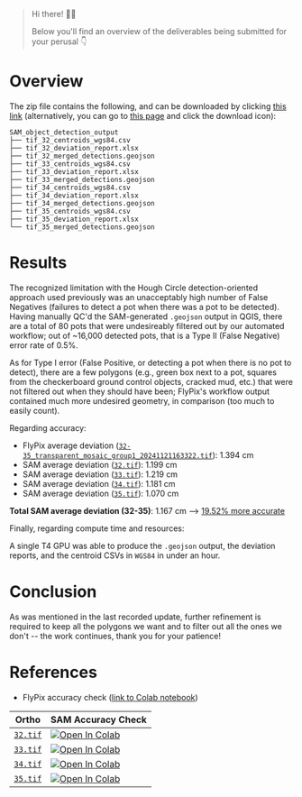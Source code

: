 > Hi there! 👋😃
>
> Below you'll find an overview of the deliverables being submitted for your perusal 👇

# Overview

The zip file contains the following, and can be downloaded by clicking [this link](https://github.com/nickmccarty/SAM_object_detection_output_32-35/raw/refs/heads/main/SAM_object_detection_output.zip?download=) (alternatively, you can go to [this page](https://github.com/nickmccarty/SAM_object_detection_output_32-35/blob/main/SAM_object_detection_output.zip) and click the download icon):

```
SAM_object_detection_output
├── tif_32_centroids_wgs84.csv
├── tif_32_deviation_report.xlsx
├── tif_32_merged_detections.geojson
├── tif_33_centroids_wgs84.csv
├── tif_33_deviation_report.xlsx
├── tif_33_merged_detections.geojson
├── tif_34_centroids_wgs84.csv
├── tif_34_deviation_report.xlsx
├── tif_34_merged_detections.geojson
├── tif_35_centroids_wgs84.csv
├── tif_35_deviation_report.xlsx
└── tif_35_merged_detections.geojson
```

# Results

The recognized limitation with the Hough Circle detection-oriented approach used previously was an unacceptably high number of False Negatives (failures to detect a pot when there was a pot to be detected). Having manually QC'd the SAM-generated `.geojson` output in QGIS, there are a total of 80 pots that were undesireably filtered out by our automated workflow; out of ~16,000 detected pots, that is a Type II (False Negative) error rate of 0.5%.

As for Type I error (False Positive, or detecting a pot when there is no pot to detect), there are a few polygons (e.g., green box next to a pot, squares from the checkerboard ground control objects, cracked mud, etc.) that were not filtered out when they should have been; FlyPix's workflow output contained much more undesired geometry, in comparison (too much to easily count).

Regarding accuracy:

* FlyPix average deviation ([`32-35_transparent_mosaic_group1_20241121163322.tif`](https://drive.google.com/file/d/1yk3OA8OIgmL8BYlZnO5rl0ZJhcQzRslA/view?usp=sharing)): 1.394 cm
* SAM average deviation ([`32.tif`](https://drive.google.com/file/d/17TsZtBEhz9w3ymWQb7dllykLDIaCpYPg/view?usp=sharing)): 1.199 cm
* SAM average deviation ([`33.tif`](https://drive.google.com/file/d/1NR6nKKw-MGjxFQQPExBPtURTspkpY1n5/view?usp=sharing)): 1.219 cm
* SAM average deviation ([`34.tif`](https://drive.google.com/file/d/1bWFN69mWeXfez9DtQqapQ6e2EnriSVFy/view?usp=sharing)): 1.181 cm
* SAM average deviation ([`35.tif`](https://drive.google.com/file/d/1u1AOgR9OYWjCsKGLkbHNAHIx5j3UEsm0/view?usp=sharing)): 1.070 cm 

**Total SAM average deviation (32-35)**: 1.167 cm --> <ins>19.52% more accurate</ins>

Finally, regarding compute time and resources:

A single T4 GPU was able to produce the `.geojson` output, the deviation reports, and the centroid CSVs in `WGS84` in under an hour.

# Conclusion

As was mentioned in the last recorded update, further refinement is required to keep all the polygons we want and to filter out all the ones we don't -- the work continues, thank you for your patience!

# References

* FlyPix accuracy check ([link to Colab notebook](https://colab.research.google.com/drive/1LoZu_Lh9QqJCDyTn9d2XPJ8R6BgBAyBB?usp=sharing#offline=true&sandboxMode=true))

| Ortho               | SAM Accuracy Check                                                                                                                |
|--------------------|------------------------------------------------------------------------------------------------------------------------------------|
| [`32.tif`](https://drive.google.com/file/d/17TsZtBEhz9w3ymWQb7dllykLDIaCpYPg/view?usp=sharing)      | [![Open In Colab](https://colab.research.google.com/assets/colab-badge.svg)](https://colab.research.google.com/drive/1OUnxhLMZPggSDUSCRIOmL9SdxFM-0Tg8?usp=sharing#offline=true&sandboxMode=true) |
| [`33.tif`](https://drive.google.com/file/d/1NR6nKKw-MGjxFQQPExBPtURTspkpY1n5/view?usp=sharing)      | [![Open In Colab](https://colab.research.google.com/assets/colab-badge.svg)](https://colab.research.google.com/drive/1nkpVChniGlSlL22rOsGKso-uk7_-n4JA?usp=sharing#offline=true&sandboxMode=true) |
| [`34.tif`](https://drive.google.com/file/d/1bWFN69mWeXfez9DtQqapQ6e2EnriSVFy/view?usp=sharing)      | [![Open In Colab](https://colab.research.google.com/assets/colab-badge.svg)](https://colab.research.google.com/drive/1bphUISx8zppOaMUqFwryZW9R7uGvoOOg?usp=sharing#offline=true&sandboxMode=true) |
| [`35.tif`](https://drive.google.com/file/d/1u1AOgR9OYWjCsKGLkbHNAHIx5j3UEsm0/view?usp=sharing)      | [![Open In Colab](https://colab.research.google.com/assets/colab-badge.svg)](https://colab.research.google.com/drive/1lOspO6mzrvFjvZK47v-GOiV3znvX0xsy?usp=sharing#offline=true&sandboxMode=true) |
